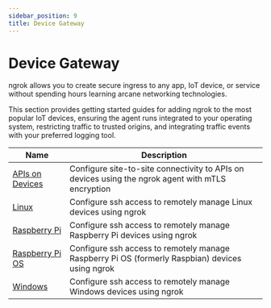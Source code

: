 ```yaml
---
sidebar_position: 9
title: Device Gateway
---
```


# Device Gateway

ngrok allows you to create secure ingress to any app, IoT device, or service without spending hours learning arcane networking technologies.

This section provides getting started guides for adding ngrok to the most popular IoT devices, ensuring the agent runs integrated to your operating system, restricting traffic to trusted origins, and integrating traffic events with your preferred logging tool.

| Name                                                | Description                                                                                       |
| --------------------------------------------------- | ------------------------------------------------------------------------------------------------- |
| [APIs on Devices](/guides/device-gateway/agent)     | Configure site-to-site connectivity to APIs on devices using the ngrok agent with mTLS encryption |
| [Linux](/guides/device-gateway/linux)               | Configure ssh access to remotely manage Linux devices using ngrok                                 |
| [Raspberry Pi](/guides/device-gateway/raspberry-pi) | Configure ssh access to remotely manage Raspberry Pi devices using ngrok                          |
| [Raspberry Pi OS](/guides/device-gateway/raspbian)  | Configure ssh access to remotely manage Raspberry Pi OS (formerly Raspbian) devices using ngrok   |
| [Windows](/guides/device-gateway/windows)           | Configure ssh access to remotely manage Windows devices using ngrok                               |
